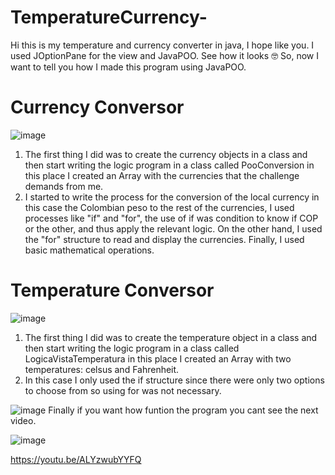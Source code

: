 # TemperatureCurrency-
Hi this is my temperature and currency converter in java, I hope like you. I used JOptionPane for the view and JavaPOO. See how it looks 🤓
So, now I want to tell you how I made this program using JavaPOO.

# Currency Conversor

![image](https://github.com/Diana020828/TemperatureCurrency-/assets/114787151/46b93791-b485-4058-b425-8e07328d5c7b)

1. The first thing I did was to create the currency objects in a class and then start writing the logic program in a class called PooConversion in this place I created an Array with the currencies that the challenge demands from me. 
2. I started to write the process for the conversion of the local currency in this case the Colombian peso to the rest of the currencies, I used processes like "if" and "for", the use of if was condition to know if COP or the other, and thus apply the relevant logic. On the other hand, I used the "for" structure to read and display the currencies. Finally, I used basic mathematical operations.



# Temperature Conversor

![image](https://github.com/Diana020828/TemperatureCurrency-/assets/114787151/9c0fd79c-2058-46eb-9641-590799a8c2fe)

1. The first thing I did was to create the temperature object in a class and then start writing the logic program in a class called LogicaVistaTemperatura in this place I created an Array with two temperatures: celsus and Fahrenheit.
2. In this case I only used the if structure since there were only two options to choose from so using for was not necessary.


![image](https://github.com/Diana020828/TemperatureCurrency-/assets/114787151/89f36413-e770-40aa-8734-0023bbc9fef3)
Finally if you want how funtion the program you cant see the next video.

![image](https://github.com/Diana020828/TemperatureCurrency-/assets/114787151/c039ea77-5e4f-4f27-85d1-1ad55b174dc9)

https://youtu.be/ALYzwubYYFQ


